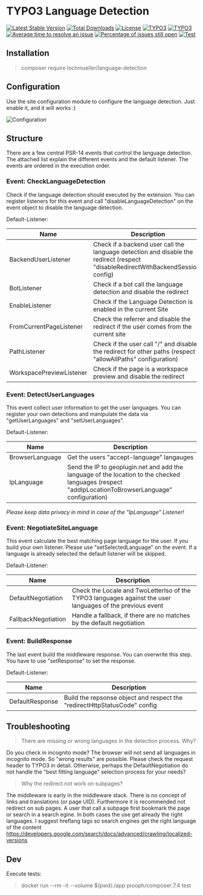 # TYPO3 Language Detection

[![Latest Stable Version](https://poser.pugx.org/lochmueller/language-detection/v/stable)](https://packagist.org/packages/lochmueller/language-detection)
[![Total Downloads](https://poser.pugx.org/lochmueller/language-detection/downloads)](https://packagist.org/packages/lochmueller/language-detection)
[![License](https://poser.pugx.org/lochmueller/language-detection/license)](https://packagist.org/packages/lochmueller/language-detection)
[![TYPO3](https://img.shields.io/badge/TYPO3-10-orange.svg)](https://typo3.org/)
[![TYPO3](https://img.shields.io/badge/TYPO3-11-orange.svg)](https://typo3.org/)
[![Average time to resolve an issue](http://isitmaintained.com/badge/resolution/lochmueller/language_detection.svg)](http://isitmaintained.com/project/lochmueller/language_detection "Average time to resolve an issue")
[![Percentage of issues still open](http://isitmaintained.com/badge/open/lochmueller/language_detection.svg)](http://isitmaintained.com/project/lochmueller/language_detection "Percentage of issues still open")
[![Test](https://github.com/lochmueller/language_detection/actions/workflows/Test.yml/badge.svg)](https://github.com/lochmueller/language_detection/actions/workflows/Test.yml)

## Installation

> composer require lochmueller/language-detection

## Configuration

Use the site configuration module to configure the language detection. Just enable it, and it will works :)

![Configuration](https://raw.githubusercontent.com/lochmueller/language_detection/master/Resources/Public/Configuration.png)

## Structure

There are a few central PSR-14 events that control the language detection. The attached list explain the different events and the default listener. The events are ordered in the execution order.

### Event: CheckLanguageDetection

Check if the language detection should executed by the extension. You can register listeners for this event and call "disableLanguageDetection" on the event object to disable the language detection.

Default-Listener:

| Name                     | Description                                                                                                                       |
| ------------------------ | --------------------------------------------------------------------------------------------------------------------------------- |
| BackendUserListener      | Check if a backend user call the language detection and disable the redirect (respect "disableRedirectWithBackendSession" config) |
| BotListener              | Check if a bot call the language detection and disable the redirect                                                               |
| EnableListener           | Check if the Language Detection is enabled in the current Site                                                                    |
| FromCurrentPageListener  | Check the referrer and disable the redirect if the user comes from the current site                                               |
| PathListener             | Check if the user call "/" and disable the redirect for other paths (respect "allowAllPaths" configuration)                       |
| WorkspacePreviewListener | Check if the page is a workspace preview and disable the redirect                                                                 |

### Event: DetectUserLanguages

This event collect user information to get the user languages. You can register your own detections and manipulate the data via "getUserLanguages" and "setUserLanguages".

Default-Listener:

| Name            | Description                                                                                                                                         |
| --------------- | --------------------------------------------------------------------------------------------------------------------------------------------------- |
| BrowserLanguage | Get the users "accept-language" langauges                                                                                                           |
| IpLanguage      | Send the IP to geoplugin.net and add the language of the location to the checked languages (respect "addIpLocationToBrowserLanguage" configuration) |

_Please keep data privacy in mind in case of the "IpLanguage" Listener!_

### Event: NegotiateSiteLanguage

This event calculate the best matching page language for the user. If you build your own listener. Please use "setSelectedLanguage" on the event. If a language is already selected the default listener will be skipped.

Default-Listener:

| Name                | Description                                                                                               |
| ------------------- | --------------------------------------------------------------------------------------------------------- |
| DefaultNegotiation  | Check the Locale and TwoLetterIso of the TYPO3 languages against the user languages of the previous event |
| FallbackNegotiation | Handle a fallback, if there are no matches by the default negotiation                                     |

### Event: BuildResponse

The last event build the middleware response. You can overwrite this step. You have to use "setResponse" to set the response.

Default-Listener:

| Name            | Description                                                               |
| --------------- | ------------------------------------------------------------------------- |
| DefaultResponse | Build the repsonse object and respect the "redirectHttpStatusCode" config |


## Troubleshooting

> There are missing or wrong languages in the detection process. Why?

Do you check in incognito mode? The browser will not send all languages in incognito mode. So "wrong results" are possible. Please check the request header to TYPO3 in detail. Otherwise, perhaps the DefaultNegotiation do not handle the "best fitting language" selection process for your needs?

> Why the redirect not work on subpages?

The middleware is early in the middleware stack. There is no concept of links and translations (or page UID). Furthermore it is recommended not redirect on sub pages. A user that call a subpage first bookmark the page or search in a search egine. In both cases the use get already the right languages. I suggest hreflang tags so search engines get the right language of the content https://developers.google.com/search/docs/advanced/crawling/localized-versions 


## Dev

Execute tests: 

> docker run --rm -it --volume $(pwd):/app prooph/composer:7.4 test
